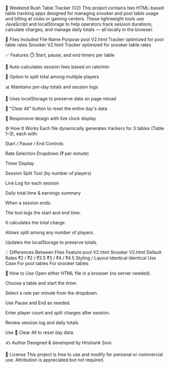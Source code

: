 🎱 Weekend Rush Table Tracker (V2)
This project contains two HTML-based table tracking apps designed for managing snooker and pool table usage and billing at clubs or gaming centers. These lightweight tools use JavaScript and localStorage to help operators track session durations, calculate charges, and manage daily totals — all locally in the browser.

📂 Files Included
File Name	Purpose
pool V2.html	Tracker optimized for pool table rates
Snooker V2.html	Tracker optimized for snooker table rates

✅ Features
⏱️ Start, pause, and end timers per table

💸 Auto-calculates session fees based on rate/min

👥 Option to split total among multiple players

📊 Maintains per-day totals and session logs

🧠 Uses localStorage to preserve data on page reload

🔁 "Clear All" button to reset the entire day's data

📱 Responsive design with live clock display

⚙️ How It Works
Each file dynamically generates trackers for 3 tables (Table 1–3), each with:

Start / Pause / End Controls

Rate Selection Dropdown (₹ per minute)

Timer Display

Session Split Tool (by number of players)

Live Log for each session

Daily total time & earnings summary

When a session ends:

The tool logs the start and end time.

It calculates the total charge.

Allows split among any number of players.

Updates the localStorage to preserve totals.

💡 Differences Between Files
Feature	pool V2.html	Snooker V2.html
Default Rates	₹2 / ₹2 / ₹2.5	₹3 / ₹4 / ₹4.5
Styling / Layout	Identical	Identical
Use Case	For pool tables	For snooker tables

🚀 How to Use
Open either HTML file in a browser (no server needed).

Choose a table and start the timer.

Select a rate per minute from the dropdown.

Use Pause and End as needed.

Enter player count and split charges after session.

Review session log and daily totals.

Use 🧹 Clear All to reset day data.


✍️ Author
Designed & developed by Hrishank Soni.

📄 License
This project is free to use and modify for personal or commercial use. Attribution is appreciated but not required.

